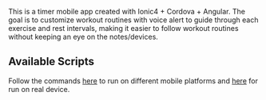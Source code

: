 This is a timer mobile app created with Ionic4 + Cordova + Angular. 
The goal is to customize workout routines with voice alert to guide through each exercise and rest intervals, making it easier to follow workout routines without keeping an eye on the notes/devices.

## Available Scripts
Follow the commands [here](https://ionicframework.com/docs/cli/livereload) to run on different mobile platforms and [here](https://ionicframework.com/docs/building/ios) for run on real device.

